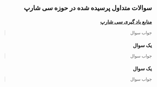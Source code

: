 <div dir="rtl" lang="fa">

<h2>سوالات متداول پرسیده شده در حوزه سی شارپ</h2>


<h3> <a href="./Resources.html"> منابع یاد گیری سی شارپ </a> </h3>

<blockquote>
  <p>جواب سوال</p>
</blockquote>

<h3>یک سوال</h3>

<blockquote>
  <p>جواب سوال</p>
</blockquote>

<h3>یک سوال</h3>

<blockquote>
  <p>جواب سوال</p>
</blockquote>



</div>
